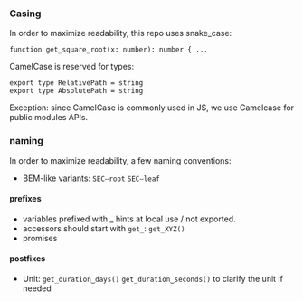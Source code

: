 
### Casing
In order to maximize readability, this repo uses snake_case:
```
function get_square_root(x: number): number { ...
```

CamelCase is reserved for types:
```
export type RelativePath = string
export type AbsolutePath = string
```

Exception: since CamelCase is commonly used in JS, we use Camelcase for public modules APIs.


### naming
In order to maximize readability, a few naming conventions:

* BEM-like variants: `SECⵧroot` `SECⵧleaf`


#### prefixes
* variables prefixed with _ hints at local use / not exported.
* accessors should start with `get_`: `get_XYZ()`
* promises

#### postfixes

* Unit: `get_duration‿days()` `get_duration‿seconds()` to clarify the unit if needed
